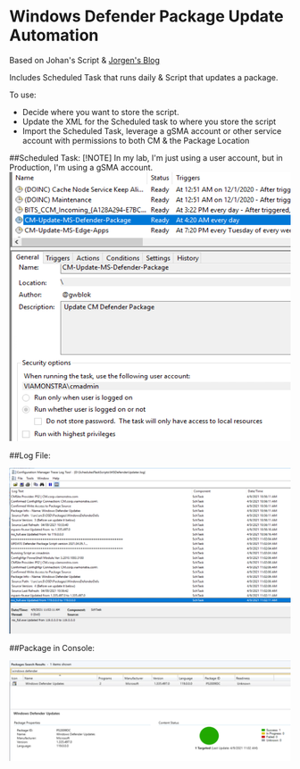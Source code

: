# Windows Defender Package Update Automation

Based on Johan's Script & [Jorgen's Blog](https://ccmexec.com/2016/01/download-and-deploy-windows-defender-definitions-for-windows-10-during-osd/)

Includes Scheduled Task that runs daily & Script that updates a package.

To use:
- Decide where you want to store the script.
- Update the XML for the Scheduled task to where you store the script
- Import the Scheduled Task, leverage a gSMA account or other service account with permissions to both CM & the Package Location

##Scheduled Task:
[!NOTE] In my lab, I'm just using a user account, but in Production, I'm using a gSMA account.
[![Defender Updater 01](DefenderUpdate01.png)](DefenderUpdate01.png)

##Log File:

[![Defender Updater 02](DefenderUpdate02.png)](DefenderUpdate02.png)

##Package in Console:

[![Defender Updater 03](DefenderUpdate03.png)](DefenderUpdate03.png)
